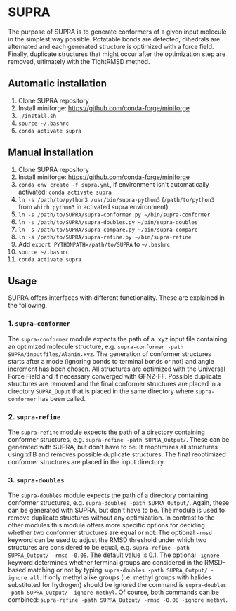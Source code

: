 # SUPRA

The purpose of SUPRA is to generate conformers of a given input molecule in the simplest way possible. Rotatable bonds are detected, dihedrals are alternated and each generated structure is optimized with a force field. Finally, duplicate structures that might occur after the optimization step are removed, ultimately with the TightRMSD method.

## Automatic installation
1. Clone SUPRA repository
2. Install miniforge: https://github.com/conda-forge/miniforge
3. ```./install.sh```
4. ```source ~/.bashrc```
5. ```conda activate supra```

## Manual installation
1. Clone SUPRA repository
2. Install miniforge: https://github.com/conda-forge/miniforge
3. ```conda env create -f supra.yml```, if environment isn't automatically activated: ```conda activate supra```
5. ```ln -s /path/to/python3 /usr/bin/supra-python3``` (```/path/to/python3``` from ```which python3``` in activated supra environment)
6. ```ln -s /path/to/SUPRA/supra-conformer.py ~/bin/supra-conformer```
7. ```ln -s /path/to/SUPRA/supra-doubles.py ~/bin/supra-doubles```
8. ```ln -s /path/to/SUPRA/supra-compare.py ~/bin/supra-compare```
9. ```ln -s /path/to/SUPRA/supra-refine.py ~/bin/supra-refine```
10. Add ```export PYTHONPATH=/path/to/SUPRA``` to ```~/.bashrc``` 
11. ```source ~/.bashrc```
12. ```conda activate supra```

## Usage
SUPRA offers interfaces with different functionality. These are explained in the following.
### 1. ```supra-conformer```
The ```supra-conformer``` module expects the path of a .xyz input file containing an optimized molecule structure, e.g. ```supra-conformer -path SUPRA/inputfiles/Alanin.xyz```. The generation of conformer structures starts after a mode (ignoring bonds to terminal bonds or not) and angle increment has been chosen. All structures are optimized with the Universal Force Field and if necessary converged with GFN2-FF. Possible duplicate structures are removed and the final conformer structures are placed in a directory ```SUPRA_Ouput``` that is placed in the same directory where ```supra-conformer``` has been called.
### 2. ```supra-refine```
The ```supra-refine``` module expects the path of a directory containing conformer structures, e.g. ```supra-refine -path SUPRA_Output/```. These can be generated with SUPRA, but don't have to be. It reoptimizes all structures using xTB and removes possible duplicate structures. The final reoptimized conformer structures are placed in the input directory.
### 3. ```supra-doubles```
The ```supra-doubles``` module expects the path of a directory containing conformer structures, e.g. ```supra-doubles -path SUPRA_Output/```. Again, these can be generated with SUPRA, but don't have to be. The module is used to remove duplicate structures without any optimization. In contrast to the other modules this module offers more specific options for deciding whether two conformer structures are equal or not: The optional ```-rmsd``` keyword can be used to adjust the RMSD threshold under which two structures are considered to be equal, e.g. ```supra-refine -path SUPRA_Output/ -rmsd -0.08```. The default value is 0.1. The optional ```-ignore``` keyword determines whether terminal groups are considered in the RMSD-based matching or not by typing ```supra-doubles -path SUPRA_Output/ -ignore all```. If only methyl alike groups (i.e. methyl groups with halides substituted for hydrogen) should be ignored the command is ```supra-doubles -path SUPRA_Output/ -ignore methyl```. Of course, both commands can be combined: ```supra-refine -path SUPRA_Output/ -rmsd -0.08 -ignore methyl```.
